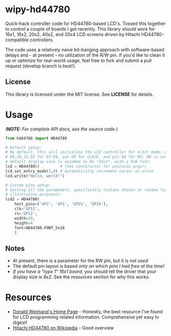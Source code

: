 wipy-hd44780
============

Quick-hack controller code for HD44780-based LCD's. Tossed this together to
control a couple of boards I got recently. This library _should_ work for 16x1,
16x2, 20x2, 40x2, and 20x4 LCD screens driven by Hitachi HD44780-compatible
controllers.

The code uses a relatively naive bit-banging approach with software-based delays
and - at present - no utilization of the R/W pin. If you'd like to clean it up
or optimize for real-world usage, feel free to fork and submit a pull request
(develop branch is best!).

License
-------
This library is licensed under the MIT license. See **LICENSE** for details.


Usage
=====
(**NOTE:** _For complete API docs, see the source code._)

```Python
from hd44780 import HD44780

# Default setup:
# By default, this will initialize the LCD controller for 4-bit mode; use pins
# 08,30,31,03 for D7-D4, pin 00 for CLK/E, and pin 04 for RS; RW is unset; the
# default display size is assumed to be *16x2*, with a 5x8 font:
lcd = HD44780()         # (See constructor for pin/size args!)
lcd.set_entry_mode(1,0) # Automatically increment cursor on write
lcd.write("Hello, world!")

# Custom pins setup:
# Setting all the parameters, specifically (values chosen at random for
# illustration purposes):
lcd2 = HD44780(
	host_pins=['GP2', 'GP1', 'GP23', 'GP24'],
	clk='GP11',
	rs='GP12',
	width=20,
	height=4
	font=HD44780.FONT_5x10
	)
```

Notes
-----
 - At present, there is a parameter for the RW pin, but it is _not used_
 - The default pin layout is based _only on which pins I had free at the time!_
 - _If you have a "type 1" 16x1 board_, you should tell the driver that your
   display size is *8x2*. See the resources section for why this works.


Resources
=========

 - [Donald Weimand's Home Page](http://web.alfredstate.edu/weimandn/) - Honestly, the best resource I've found
   for LCD programming related information. Comprehensive yet easy to digest!
 - [Hitachi HD44780 on Wikipedia](https://en.wikipedia.org/wiki/Hitachi_HD44780_LCD_controller) - Good overview
